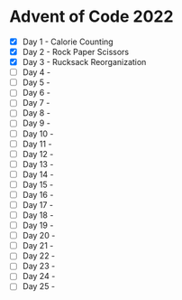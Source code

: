 # Advent of Code 2022

- [x] Day 1  - Calorie Counting
- [x] Day 2  - Rock Paper Scissors
- [x] Day 3  - Rucksack Reorganization
- [ ] Day 4  - 
- [ ] Day 5  - 
- [ ] Day 6  - 
- [ ] Day 7  - 
- [ ] Day 8  - 
- [ ] Day 9  - 
- [ ] Day 10 - 
- [ ] Day 11 - 
- [ ] Day 12 - 
- [ ] Day 13 - 
- [ ] Day 14 - 
- [ ] Day 15 - 
- [ ] Day 16 - 
- [ ] Day 17 - 
- [ ] Day 18 - 
- [ ] Day 19 - 
- [ ] Day 20 - 
- [ ] Day 21 - 
- [ ] Day 22 - 
- [ ] Day 23 - 
- [ ] Day 24 - 
- [ ] Day 25 - 
